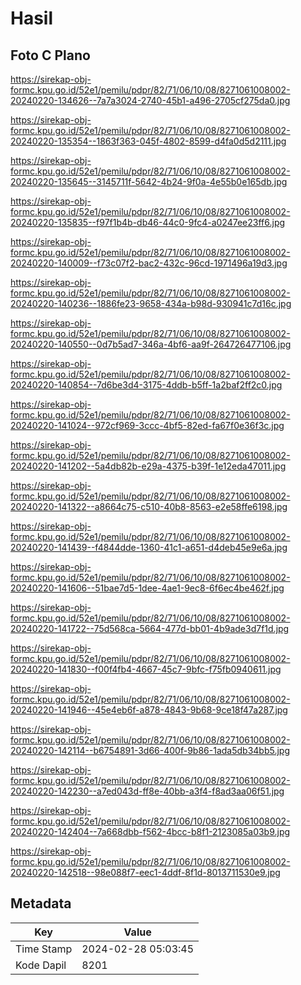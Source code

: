# Hasil

## Foto C Plano

https://sirekap-obj-formc.kpu.go.id/52e1/pemilu/pdpr/82/71/06/10/08/8271061008002-20240220-134626--7a7a3024-2740-45b1-a496-2705cf275da0.jpg

https://sirekap-obj-formc.kpu.go.id/52e1/pemilu/pdpr/82/71/06/10/08/8271061008002-20240220-135354--1863f363-045f-4802-8599-d4fa0d5d2111.jpg

https://sirekap-obj-formc.kpu.go.id/52e1/pemilu/pdpr/82/71/06/10/08/8271061008002-20240220-135645--3145711f-5642-4b24-9f0a-4e55b0e165db.jpg

https://sirekap-obj-formc.kpu.go.id/52e1/pemilu/pdpr/82/71/06/10/08/8271061008002-20240220-135835--f97f1b4b-db46-44c0-9fc4-a0247ee23ff6.jpg

https://sirekap-obj-formc.kpu.go.id/52e1/pemilu/pdpr/82/71/06/10/08/8271061008002-20240220-140009--f73c07f2-bac2-432c-96cd-1971496a19d3.jpg

https://sirekap-obj-formc.kpu.go.id/52e1/pemilu/pdpr/82/71/06/10/08/8271061008002-20240220-140236--1886fe23-9658-434a-b98d-930941c7d16c.jpg

https://sirekap-obj-formc.kpu.go.id/52e1/pemilu/pdpr/82/71/06/10/08/8271061008002-20240220-140550--0d7b5ad7-346a-4bf6-aa9f-264726477106.jpg

https://sirekap-obj-formc.kpu.go.id/52e1/pemilu/pdpr/82/71/06/10/08/8271061008002-20240220-140854--7d6be3d4-3175-4ddb-b5ff-1a2baf2ff2c0.jpg

https://sirekap-obj-formc.kpu.go.id/52e1/pemilu/pdpr/82/71/06/10/08/8271061008002-20240220-141024--972cf969-3ccc-4bf5-82ed-fa67f0e36f3c.jpg

https://sirekap-obj-formc.kpu.go.id/52e1/pemilu/pdpr/82/71/06/10/08/8271061008002-20240220-141202--5a4db82b-e29a-4375-b39f-1e12eda47011.jpg

https://sirekap-obj-formc.kpu.go.id/52e1/pemilu/pdpr/82/71/06/10/08/8271061008002-20240220-141322--a8664c75-c510-40b8-8563-e2e58ffe6198.jpg

https://sirekap-obj-formc.kpu.go.id/52e1/pemilu/pdpr/82/71/06/10/08/8271061008002-20240220-141439--f4844dde-1360-41c1-a651-d4deb45e9e6a.jpg

https://sirekap-obj-formc.kpu.go.id/52e1/pemilu/pdpr/82/71/06/10/08/8271061008002-20240220-141606--51bae7d5-1dee-4ae1-9ec8-6f6ec4be462f.jpg

https://sirekap-obj-formc.kpu.go.id/52e1/pemilu/pdpr/82/71/06/10/08/8271061008002-20240220-141722--75d568ca-5664-477d-bb01-4b9ade3d7f1d.jpg

https://sirekap-obj-formc.kpu.go.id/52e1/pemilu/pdpr/82/71/06/10/08/8271061008002-20240220-141830--f00f4fb4-4667-45c7-9bfc-f75fb0940611.jpg

https://sirekap-obj-formc.kpu.go.id/52e1/pemilu/pdpr/82/71/06/10/08/8271061008002-20240220-141946--45e4eb6f-a878-4843-9b68-9ce18f47a287.jpg

https://sirekap-obj-formc.kpu.go.id/52e1/pemilu/pdpr/82/71/06/10/08/8271061008002-20240220-142114--b6754891-3d66-400f-9b86-1ada5db34bb5.jpg

https://sirekap-obj-formc.kpu.go.id/52e1/pemilu/pdpr/82/71/06/10/08/8271061008002-20240220-142230--a7ed043d-ff8e-40bb-a3f4-f8ad3aa06f51.jpg

https://sirekap-obj-formc.kpu.go.id/52e1/pemilu/pdpr/82/71/06/10/08/8271061008002-20240220-142404--7a668dbb-f562-4bcc-b8f1-2123085a03b9.jpg

https://sirekap-obj-formc.kpu.go.id/52e1/pemilu/pdpr/82/71/06/10/08/8271061008002-20240220-142518--98e088f7-eec1-4ddf-8f1d-8013711530e9.jpg


## Metadata

| Key        | Value               |
| ---------- | ------------------- |
| Time Stamp | 2024-02-28 05:03:45 |
| Kode Dapil | 8201                |



